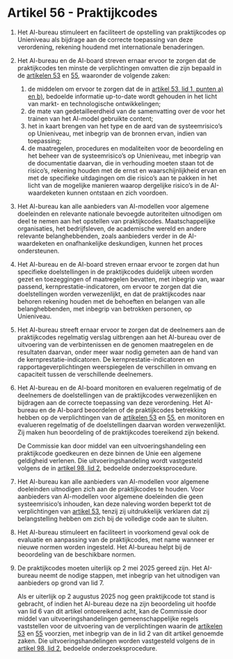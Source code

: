 # Artikel 56 - Praktijkcodes

1. Het AI-bureau stimuleert en faciliteert de opstelling van praktijkcodes op Unieniveau als bijdrage aan de correcte toepassing van deze verordening, rekening houdend met internationale benaderingen.

2. Het AI-bureau en de AI-board streven ernaar ervoor te zorgen dat de praktijkcodes ten minste de verplichtingen omvatten die zijn bepaald in de [artikelen 53](../afdeling-2/a53.md) en [55](../afdeling-3/a55.md), waaronder de volgende zaken:

      1. de middelen om ervoor te zorgen dat de in [artikel 53, lid 1, punten a) en b)](../afdeling-2/a53.md), bedoelde informatie up-to-date wordt gehouden in het licht van markt- en technologische ontwikkelingen;
      2. de mate van gedetailleerdheid van de samenvatting over de voor het trainen van het AI-model gebruikte content;
      3. het in kaart brengen van het type en de aard van de systeemrisico’s op Unieniveau, met inbegrip van de bronnen ervan, indien van toepassing;
      4. de maatregelen, procedures en modaliteiten voor de beoordeling en het beheer van de systeemrisico’s op Unieniveau, met inbegrip van de documentatie daarvan, die in verhouding moeten staan tot de risico’s, rekening houden met de ernst en waarschijnlijkheid ervan en met de specifieke uitdagingen om die risico’s aan te pakken in het licht van de mogelijke manieren waarop dergelijke risico’s in de AI-waardeketen kunnen ontstaan en zich voordoen.

3. Het AI-bureau kan alle aanbieders van AI-modellen voor algemene doeleinden en relevante nationale bevoegde autoriteiten uitnodigen om deel te nemen aan het opstellen van praktijkcodes. Maatschappelijke organisaties, het bedrijfsleven, de academische wereld en andere relevante belanghebbenden, zoals aanbieders verder in de AI-waardeketen en onafhankelijke deskundigen, kunnen het proces ondersteunen.

4. Het AI-bureau en de AI-board streven ernaar ervoor te zorgen dat hun specifieke doelstellingen in de praktijkcodes duidelijk uiteen worden gezet en toezeggingen of maatregelen bevatten, met inbegrip van, waar passend, kernprestatie-indicatoren, om ervoor te zorgen dat die doelstellingen worden verwezenlijkt, en dat de praktijkcodes naar behoren rekening houden met de behoeften en belangen van alle belanghebbenden, met inbegrip van betrokken personen, op Unieniveau.

5. Het AI-bureau streeft ernaar ervoor te zorgen dat de deelnemers aan de praktijkcodes regelmatig verslag uitbrengen aan het AI-bureau over de uitvoering van de verbintenissen en de genomen maatregelen en de resultaten daarvan, onder meer waar nodig gemeten aan de hand van de kernprestatie-indicatoren. De kernprestatie-indicatoren en rapportageverplichtingen weerspiegelen de verschillen in omvang en capaciteit tussen de verschillende deelnemers.

6. Het AI-bureau en de AI-board monitoren en evalueren regelmatig of de deelnemers de doelstellingen van de praktijkcodes verwezenlijken en bijdragen aan de correcte toepassing van deze verordening. Het AI-bureau en de AI-board beoordelen of de praktijkcodes betrekking hebben op de verplichtingen van de [artikelen 53](../afdeling-2/a53.md) en [55](../afdeling-3/a55.md), en monitoren en evalueren regelmatig of de doelstellingen daarvan worden verwezenlijkt. Zij maken hun beoordeling of de praktijkcodes toereikend zijn bekend.

      De Commissie kan door middel van een uitvoeringshandeling een praktijkcode goedkeuren en deze binnen de Unie een algemene geldigheid verlenen. Die uitvoeringshandeling wordt vastgesteld volgens de in [artikel 98, lid 2](../../hoofdstuk-11/a98.md), bedoelde onderzoeksprocedure.

7. Het AI-bureau kan alle aanbieders van AI-modellen voor algemene doeleinden uitnodigen zich aan de praktijkcodes te houden. Voor aanbieders van AI-modellen voor algemene doeleinden die geen systeemrisico’s inhouden, kan deze naleving worden beperkt tot de verplichtingen van [artikel 53](../afdeling-2/a53.md), tenzij zij uitdrukkelijk verklaren dat zij belangstelling hebben om zich bij de volledige code aan te sluiten.

8. Het AI-bureau stimuleert en faciliteert in voorkomend geval ook de evaluatie en aanpassing van de praktijkcodes, met name wanneer er nieuwe normen worden ingesteld. Het AI-bureau helpt bij de beoordeling van de beschikbare normen.

9. De praktijkcodes moeten uiterlijk op 2 mei 2025 gereed zijn. Het AI-bureau neemt de nodige stappen, met inbegrip van het uitnodigen van aanbieders op grond van lid 7.

      Als er uiterlijk op 2 augustus 2025 nog geen praktijkcode tot stand is gebracht, of indien het AI-bureau deze na zijn beoordeling uit hoofde van lid 6 van dit artikel ontoereikend acht, kan de Commissie door middel van uitvoeringshandelingen gemeenschappelijke regels vaststellen voor de uitvoering van de verplichtingen waarin de [artikelen 53](../afdeling-2/a53.md) en [55](../afdeling-3/a55.md) voorzien, met inbegrip van de in lid 2 van dit artikel genoemde zaken. Die uitvoeringshandelingen worden vastgesteld volgens de in [artikel 98, lid 2](../../hoofdstuk-11/a98.md), bedoelde onderzoeksprocedure.
